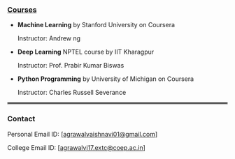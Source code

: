 ### <ins>__Courses__</ins>


* __Machine Learning__ by Stanford University on Coursera
    
    Instructor: Andrew ng
    
* __Deep Learning__ NPTEL course by IIT Kharagpur
    
    Instructor: Prof. Prabir Kumar Biswas
    
* __Python Programming__ by University of Michigan on Coursera
    
    Instructor: Charles Russell Severance
    
    
    
<hr style="border:2px solid gray">

### __Contact__
    
Personal Email ID: [agrawalvaishnavi01@gmail.com]
    
College Email ID: [agrawalvj17.extc@coep.ac.in]
